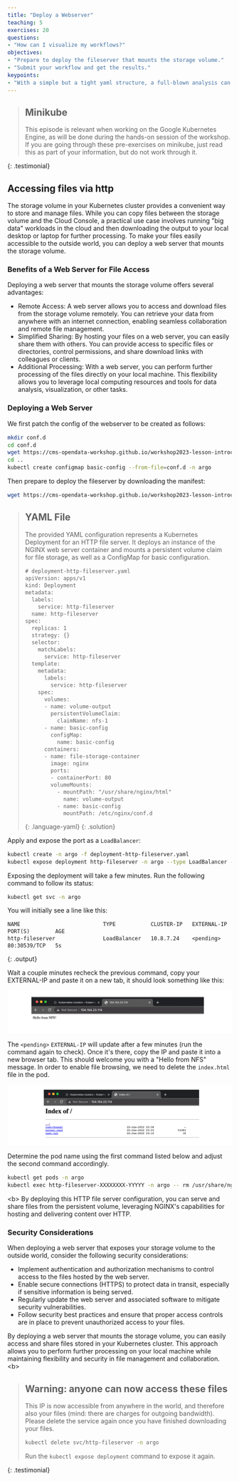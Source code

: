 ```yaml
---
title: "Deploy a Webserver"
teaching: 5
exercises: 20
questions:
- "How can I visualize my workflows?"
objectives:
- "Prepare to deploy the fileserver that mounts the storage volume."
- "Submit your workflow and get the results."
keypoints:
- "With a simple but a tight yaml structure, a full-blown analysis can be performed and accessed from a K8s cluster."
---
```


> ## Minikube
>
> This episode is relevant when working on the Google Kubernetes Engine, as will be done during the hands-on session of the workshop. 
> If you are going through these pre-exercises on minikube, just read this as part of your information, but do not work through it.
>
{: .testimonial}

## Accessing files via http

The storage volume in your Kubernetes cluster provides a convenient way to store and manage files. While you can copy files between the storage volume and the Cloud Console, a practical use case involves running "big data" workloads in the cloud and then downloading the output to your local desktop or laptop for further processing. To make your files easily accessible to the outside world, you can deploy a web server that mounts the storage volume.

### Benefits of a Web Server for File Access

Deploying a web server that mounts the storage volume offers several advantages:

* Remote Access: A web server allows you to access and download files from the storage volume remotely. You can retrieve your data from anywhere with an internet connection, enabling seamless collaboration and remote file management.
* Simplified Sharing: By hosting your files on a web server, you can easily share them with others. You can provide access to specific files or directories, control permissions, and share download links with colleagues or clients.
* Additional Processing: With a web server, you can perform further processing of the files directly on your local machine. This flexibility allows you to leverage local computing resources and tools for data analysis, visualization, or other tasks.

### Deploying a Web Server

We first patch the config of the webserver to be created as follows:

```bash
mkdir conf.d
cd conf.d
wget https://cms-opendata-workshop.github.io/workshop2023-lesson-introcloud/files/GKE/nginx-basic.conf
cd ..
kubectl create configmap basic-config --from-file=conf.d -n argo
```

Then prepare to deploy the fileserver by downloading the manifest:

```bash
wget https://cms-opendata-workshop.github.io/workshop2023-lesson-introcloud/files/GKE/deployment-http-fileserver.yaml
```

> ## YAML File
> The provided YAML configuration represents a Kubernetes Deployment for an HTTP file server. It deploys an instance of the NGINX web server container and mounts a persistent volume claim for file storage, as well as a ConfigMap for basic configuration.
> ~~~
> # deployment-http-fileserver.yaml
> apiVersion: apps/v1
> kind: Deployment
> metadata:
>   labels:
>     service: http-fileserver
>   name: http-fileserver
> spec:
>   replicas: 1
>   strategy: {}
>   selector:
>     matchLabels:
>       service: http-fileserver
>   template:
>     metadata:
>       labels:
>         service: http-fileserver
>     spec:
>       volumes:
>       - name: volume-output
>         persistentVolumeClaim:
>           claimName: nfs-1
>       - name: basic-config
>         configMap:
>           name: basic-config
>       containers:
>       - name: file-storage-container
>         image: nginx
>         ports:
>         - containerPort: 80
>         volumeMounts:
>           - mountPath: "/usr/share/nginx/html"
>             name: volume-output
>           - name: basic-config
>             mountPath: /etc/nginx/conf.d
> ~~~
> {: .language-yaml}
{: .solution}

Apply and expose the port as a `LoadBalancer`:

```bash
kubectl create -n argo -f deployment-http-fileserver.yaml
kubectl expose deployment http-fileserver -n argo --type LoadBalancer --port 80 --target-port 80
```

Exposing the deployment will take a few minutes. Run the following command to
follow its status:

```bash
kubectl get svc -n argo
```

You will initially see a line like this:

~~~
NAME                          TYPE           CLUSTER-IP   EXTERNAL-IP   PORT(S)        AGE
http-fileserver               LoadBalancer   10.8.7.24    <pending>     80:30539/TCP   5s
~~~
{: .output}

Wait a couple minutes recheck the previous command, copy your EXTERNAL-IP and paste it on a new tab, it should look something like this:

![](../fig/HelloNFS.png)

The `<pending>` `EXTERNAL-IP` will update after a few minutes (run the command
again to check). Once it's there, copy the IP and paste it into a new browser
tab. This should welcome you with a "Hello from NFS" message. In order to
enable file browsing, we need to delete the `index.html` file in the pod.

![](../fig/Index.png)

Determine the pod name using the first command listed below and adjust the
second command accordingly.
  
```bash
kubectl get pods -n argo
kubectl exec http-fileserver-XXXXXXXX-YYYYY -n argo -- rm /usr/share/nginx/html/index.html
```
<b\>
By deploying this HTTP file server configuration, you can serve and share files from the persistent volume, leveraging NGINX's capabilities for hosting and delivering content over HTTP.
  
### Security Considerations
  
When deploying a web server that exposes your storage volume to the outside world, consider the following security considerations:
* Implement authentication and authorization mechanisms to control access to the files hosted by the web server.
* Enable secure connections (HTTPS) to protect data in transit, especially if sensitive information is being served.
* Regularly update the web server and associated software to mitigate security vulnerabilities.
* Follow security best practices and ensure that proper access controls are in place to prevent unauthorized access to your files.
  
By deploying a web server that mounts the storage volume, you can easily access and share files stored in your Kubernetes cluster. This approach allows you to perform further processing on your local machine while maintaining flexibility and security in file management and collaboration.
<b\>
> ## Warning: anyone can now access these files
>
> This IP is now accessible from anywhere in the world, and therefore also
> your files (mind: there are charges for outgoing bandwidth). Please delete
> the service again once you have finished downloading your files.
>
> ```bash
> kubectl delete svc/http-fileserver -n argo
> ```
>
> Run the `kubectl expose deployment` command to expose it again.
>
{: .testimonial}
